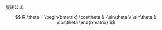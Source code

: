 旋转公式

$$
R_\theta = 
\begin{bmatrix}
\cos\theta & -\sin\theta \\
\sin\theta & \cos\theta 
\end{bmatrix}
$$